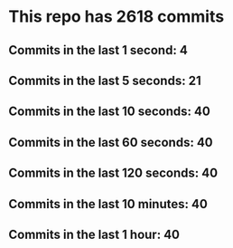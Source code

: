 # This repo has 2618 commits

## Commits in the last 1 second: 4
## Commits in the last 5 seconds: 21
## Commits in the last 10 seconds: 40
## Commits in the last 60 seconds: 40
## Commits in the last 120 seconds: 40
## Commits in the last 10 minutes: 40
## Commits in the last 1 hour: 40
